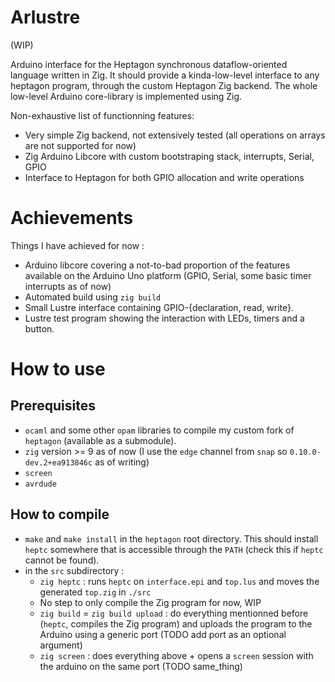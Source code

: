 # Arlustre

(WIP)

Arduino interface for the Heptagon synchronous dataflow-oriented language written in Zig. It should provide a kinda-low-level interface to any heptagon program, through the custom Heptagon Zig backend. The whole low-level Arduino core-library is implemented using Zig.

Non-exhaustive list of functionning features:

- Very simple Zig backend, not extensively tested (all operations on arrays are not supported for now)
- Zig Arduino Libcore with custom bootstraping stack, interrupts, Serial, GPIO
- Interface to Heptagon for both GPIO allocation and write operations

# Achievements

Things I have achieved for now :

- Arduino libcore covering a not-to-bad proportion of the features available on the Arduino Uno platform (GPIO, Serial, some basic timer interrupts as of now)
- Automated build using `zig build`
- Small Lustre interface containing GPIO-{declaration, read, write}.
- Lustre test program showing the interaction with LEDs, timers and a button.
  
# How to use

## Prerequisites 

- `ocaml` and some other `opam` libraries to compile my custom fork of `heptagon` (available as a submodule).
- `zig` version >= 9 as of now (I use the `edge` channel from `snap` so `0.10.0-dev.2+ea913846c` as of writing)
- `screen`
- `avrdude`
  
## How to compile

- `make` and `make install` in the `heptagon` root directory. This should install `heptc` somewhere that is accessible through the `PATH` (check this if `heptc` cannot be found).
- in the `src` subdirectory : 
  - `zig heptc` : runs `heptc` on `interface.epi` and `top.lus` and moves the generated `top.zig` in `./src`
  - No step to only compile the Zig program for now, WIP
  - `zig build` = `zig build upload` : do everything mentionned before (`heptc`, compiles the Zig program) and uploads the program to the Arduino using a generic port (TODO add port as an optional argument)
  - `zig screen` : does everything above + opens a `screen` session with the arduino on the same port (TODO same_thing)
  
